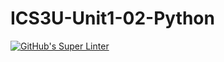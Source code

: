 # ICS3U-Unit1-02-Python

[![GitHub's Super Linter](https://github.com/Joshua-Yeung-2/ICS3U-Unit1-02-Python/workflows/GitHub's%20Super%20Linter/badge.svg)](https://github.com/Joshua-Yeung-2/ICS3U-Unit1-02-Python/actions)
